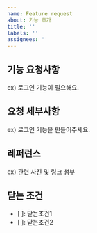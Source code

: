 ```yaml
---
name: Feature request
about: 기능 추가
title: ''
labels: ''
assignees: ''
---
```


## 기능 요청사항

ex) 로그인 기능이 필요해요.

## 요청 세부사항

ex) 로그인 기능을 만들어주세요.

## 레퍼런스

ex) 관련 사진 및 링크 첨부

## 닫는 조건

- [ ]: 닫는조건1
- [ ]: 닫는조건2
